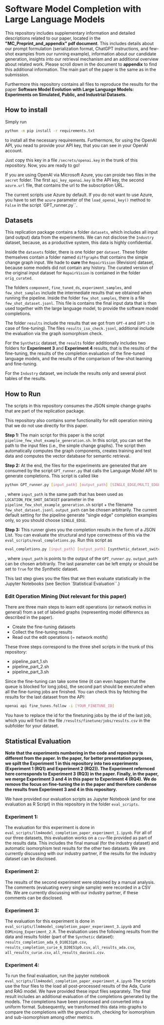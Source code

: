 # Software Model Completion with Large Language Models

This repository includes supplementary information and detailed descriptions related to our paper, located in the **"MC_Preprint_and_appendix" pdf document**. This includes details about our prompt formulation (serialization format, ChatGPT instructions, and few-shot examples from our running example), information about our candidate generation, insights into our retrieval mechanism and an additional overview about related work. Please scroll down in the document to **appendix** to find this additional information. The main part of the paper is the same as in the submission. 

Furthermore this repository contains all files to reproduce the results for the paper **Software Model Evolution with Large Language Models: Experiments on Simulated, Public, and Industrial Datasets**.

## How to install

Simply run 

```bash
python -m pip install -r requirements.txt
```
to install all the necessary requirements. Furthermore, for using the OpenAI API, you nead to provide your API key, that you can see in your OpenAI account. 

Just copy this key in a file `/secrets/openai.key` in the trunk of this repository.
Now, you are ready to go!

If you are using OpenAI via Microsoft Azure, you can proide two files in the `secret` folder.
The first `api_key_openai.key` is the API key, the second `azure.url` file, that contains the url to the subscription URL.

The current scripts use Azure by default. If you do not want to use Azure, you have to set the `azure` parameter of the `load_openai_key()` method to `False` in the script `GPT_runner.py``.

## Datasets
This replication package contains a folder `datasets`, which includes all input (and output) data from the experiments. We can not disclose the `Industry` dataset, because, as a productive system, this data is highly confidential.

Inside the `datasets` folder, there is one folder per `dataset`. These folder themselves contain a folder named `diffgraphs` that contains the simple change graph input. We hade to **cure** the `RepairVision` (Revision) dataset, because some models did not contain any history. The curated version of the original input dataset for `RepairVision` is contained in the folder `orig_curated`.

The folders `component`, `fine_tuned_ds`, `experiment_samples`, and `few_shot_samples` include the intermediate results that we obtained when running the pipeline. Inside the folder `few_shot_samples`, there is a file `few_shot_dataset.jsonl`. This file is contains the final input data that is then used together with the large language model, to provide the software model completions.

The folder `results` include the results that we got from `GPT-4` and (`GPT-3` in case of fine-tuning).
The files `results_iso_check.jsonl`, additional include the evaluation via the graph isomorphism check. 

For the `Synthetic`  dataset, the `results` folder additionally includes two folders for **Experiment 3** and **Experiment 4** results, that is the results of the fine-tuning, the results of the completion evaluation of the fine-tuned language models, and the results of the comparison of few-shot learning and fine-tuning.

For the `Industry` dataset, we include the results only and several pivot tables of the results.

## How to Run

The scripts in this repository consumes the JSON simple change graphs that are part of the replication package.

This repository also contains some functionality for edit operation mining that we do not use directly for this paper.

**Step 1:**
The main script for this paper is the script `pipeline_few_shot_example_generation.sh`. In this script, you can set the path to the input files (i.e., the simple change graphs). The script then automatically computes the graph components, creates training and test data and computes the vector database for semantic retrieval.

**Step 2:** 
At the end, the files for the experiments are generated that are consumed by the script `GPT_runner.py` that calls the Language Model API to generate completions. This script is called like 

```bash
python GPT_runner.py [input_path] [output_path] [SINGLE_EDGE/MULTI_EDGE]
```
, where `input_path` is the same path that has been used as `LOCATION_FEW_SHOT_DATASET` parameter in the `pipeline_few_shot_example_generation.sh` script + the filename `few_shot_dataset.jsonl`. `output_path` can be chosen arbitrarily. The current default setting for the pipeline generate "single edge" completion examples only, so you should choose `SINGLE_EDGE`.

**Step 3:**
This runner gives you the completion results in the form of a JSON List. You can evaluate the structural and type correctness of this via the `eval_scripts/eval_completions.py`. Run this script as
```bash
eval_completions.py [input_path] [output_path] [synthetic_dataset_switch (optional: defaults to False)]
```
, where `input_path` is points to the output of the `GPT_runner.py`. `output_path` can be chosen arbitrarily. The last parameter can be left empty or should be set to `True` for the *Synthetic* dataset.

This last step gives you the files that we then evaluate statistically in the Jupyter Notebooks (see Section `Statistical Evaluation``.)

### Edit Operation Mining (Not relevant for this paper)
There are three main steps to learn edit operations (or network motivs in general) from a set of labeled graphs (representing model differencs as described in the paper).
-  Create the fine-tuning datasets
-  Collect the fine-tuning results
-  Read out the edit operations (~ network motifs)

These three steps correspond to the three shell scripts in the trunk of this repository:
-  pipeline_part_1.sh
-  pipeline_part_2.sh
-  pipeline_part_3.sh

Since the fine-tuning can take some time (it can even happen that the queue is blocked for long jobs), the second part should be executed when all the fine-tuning jobs are finished.
You can check this by fetching the results for the last dataset from the API:

```bash
openai api fine_tunes.follow -i [YOUR_FINETUNE_ID]
```

You have to replace the id for the finetuning jobs by the id of the last job, which you will find in the file `/results/finetune/jobs/results.csv` in the subfolder for your dataset.

## Statistical Evaluation
**Note that the experiments numbering in the code and repository is different from the paper.
In the paper, for better presentation purposes, we spilt the Experiment 1 in this repository into two experiments (Experiment 1 (RQ1) and Experiment 2 (RQ2)). The Experiment refernced here corresponds to Experiment 3 (RQ3) in the paper. Finally, in the paper, we merge Experiment 3 and 4 in this paper to Experiment 4 (RQ4). We do remove the focus on fine-tuning the in the paper and therefore condense the results from Experiment 3 and 4 in this repository.**

We have provided our evaluation scripts as Jupyter Notebook (and for one evaluation as R Script) in this repository in the folder `eval_scripts`.

### Experiment 1:
The evaluation for this experiment is done in `eval_scripts/llm4model_completion_paper_experiment_1.ipynb`.
For all of our three datasets, this evaluation works on a `csv`-file provided as part of the results data.
This includes the final manual (for the industry dataset) and automatic isomorphism test results for the other two datasets.
We are currently discussing with our industry partner, if the results for the industry dataset can be disclosed.

### Experiment 2:
The results of the second experiment were obtained by a manual analysis. The comments (evaluating every single sample) were recorded in a CSV file.
We are currently discussing with our industry partner, if these comments can be disclosed.

### Experiment 3:
The evaluation for this experiment is done in `eval_scripts/llm4model_completion_paper_experiment_3.ipynb` and `EOMining_Experiment_2.R`.
The evaluation uses the following results from the data and results folder (part of the `Synthetic` dataset): `results_completion_ada_6_D10E31p0.csv`,
`results_completion_curie_6_D20E51p0.csv`,
`all_results_ada.csv`,
`all_results_curie.csv`,
`all_results_davinci.csv`.

### Experiment 4: 
To run the final evaluation, run the jupyter notebook `eval_scripts/llm4model_completion_paper_experiment_4.ipynb`
The scripts use the four files to the load all post-processed results of the Ada, Curie and RAG model. We have provided these input files separately.
The final result includes an additional evaluation of the completions generated by the models. The completions have been processed and converted into a uniform format.
Subsequently, we transformed this data into graphs to compare the completions with the ground truth, checking for isomorphism and sub-isomorphism among other metrics.
